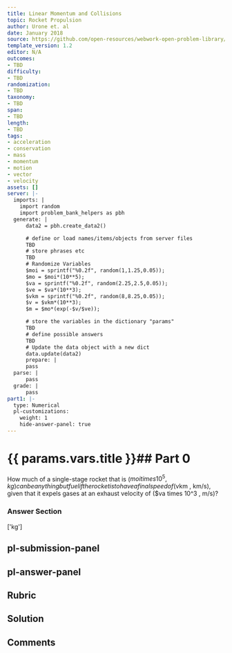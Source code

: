 ```yaml
---
title: Linear Momentum and Collisions
topic: Rocket Propulsion
author: Urone et. al
date: January 2018
source: https://github.com/open-resources/webwork-open-problem-library/tree/master/Contrib/BrockPhysics/College_Physics_Urone/8.Linear_Momentum_and_Collisions/8-07.Rocket_Propulsion/NU_U17_08_07_009.pg
template_version: 1.2
editor: N/A
outcomes:
- TBD
difficulty:
- TBD
randomization:
- TBD
taxonomy:
- TBD
span:
- TBD
length:
- TBD
tags:
- acceleration
- conservation
- mass
- momentum
- motion
- vector
- velocity
assets: []
server: |-
  imports: |
    import random
    import problem_bank_helpers as pbh
  generate: |
      data2 = pbh.create_data2()

      # define or load names/items/objects from server files
      TBD
      # store phrases etc
      TBD
      # Randomize Variables
      $moi = sprintf("%0.2f", random(1,1.25,0.05));
      $mo = $moi*(10**5);
      $va = sprintf("%0.2f", random(2.25,2.5,0.05));
      $ve = $va*(10**3);
      $vkm = sprintf("%0.2f", random(8,8.25,0.05));
      $v = $vkm*(10**3);
      $m = $mo*(exp(-$v/$ve));

      # store the variables in the dictionary "params"
      TBD
      # define possible answers
      TBD
      # Update the data object with a new dict
      data.update(data2)
      prepare: |
      pass
  parse: |
      pass
  grade: |
      pass
part1: |-
  type: Numerical
  pl-customizations:
    weight: 1
    hide-answer-panel: true
---
```


# {{ params.vars.title }}## Part 0 
How much of a single-stage rocket that is ($moi times 10^5 , kg) can be anything but fuel if the rocket is to have a final speed of ($vkm , km/s), given that it expels gases at an exhaust velocity of ($va times 10^3 , m/s)? 


### Answer Section 
['kg']

## pl-submission-panel 


## pl-answer-panel 


## Rubric 


## Solution 


## Comments 


